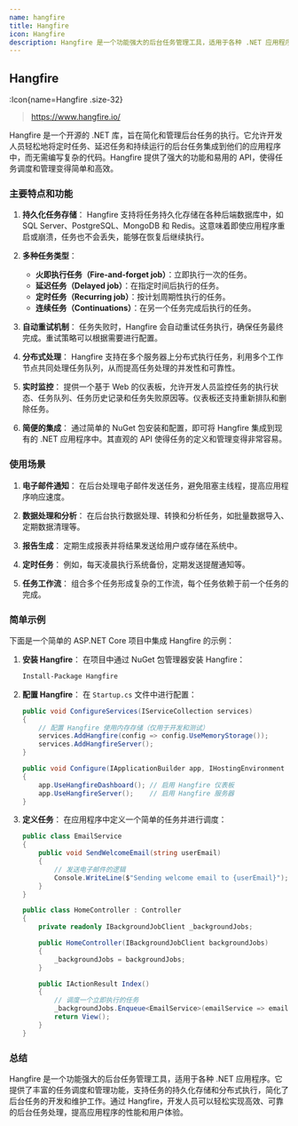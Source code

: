 ```yaml
---
name: hangfire
title: Hangfire
icon: Hangfire
description: Hangfire 是一个功能强大的后台任务管理工具，适用于各种 .NET 应用程序。它提供了丰富的任务调度和管理功能，支持任务的持久化存储和分布式执行，简化了后台任务的开发和维护工作。通过 Hangfire，开发人员可以轻松实现高效、可靠的后台任务处理，提高应用程序的性能和用户体验。
---
```


## Hangfire

:Icon{name=Hangfire .size-32}

> https://www.hangfire.io/

Hangfire 是一个开源的 .NET 库，旨在简化和管理后台任务的执行。它允许开发人员轻松地将定时任务、延迟任务和持续运行的后台任务集成到他们的应用程序中，而无需编写复杂的代码。Hangfire 提供了强大的功能和易用的 API，使得任务调度和管理变得简单和高效。

### 主要特点和功能

1. **持久化任务存储**：
   Hangfire 支持将任务持久化存储在各种后端数据库中，如 SQL Server、PostgreSQL、MongoDB 和 Redis。这意味着即使应用程序重启或崩溃，任务也不会丢失，能够在恢复后继续执行。

2. **多种任务类型**：

   - **火即执行任务（Fire-and-forget job）**：立即执行一次的任务。
   - **延迟任务（Delayed job）**：在指定时间后执行的任务。
   - **定时任务（Recurring job）**：按计划周期性执行的任务。
   - **连续任务（Continuations）**：在另一个任务完成后执行的任务。

3. **自动重试机制**：
   任务失败时，Hangfire 会自动重试任务执行，确保任务最终完成。重试策略可以根据需要进行配置。

4. **分布式处理**：
   Hangfire 支持在多个服务器上分布式执行任务，利用多个工作节点共同处理任务队列，从而提高任务处理的并发性和可靠性。

5. **实时监控**：
   提供一个基于 Web 的仪表板，允许开发人员监控任务的执行状态、任务队列、任务历史记录和任务失败原因等。仪表板还支持重新排队和删除任务。

6. **简便的集成**：
   通过简单的 NuGet 包安装和配置，即可将 Hangfire 集成到现有的 .NET 应用程序中。其直观的 API 使得任务的定义和管理变得非常容易。

### 使用场景

1. **电子邮件通知**：
   在后台处理电子邮件发送任务，避免阻塞主线程，提高应用程序响应速度。

2. **数据处理和分析**：
   在后台执行数据处理、转换和分析任务，如批量数据导入、定期数据清理等。

3. **报告生成**：
   定期生成报表并将结果发送给用户或存储在系统中。

4. **定时任务**：
   例如，每天凌晨执行系统备份，定期发送提醒通知等。

5. **任务工作流**：
   组合多个任务形成复杂的工作流，每个任务依赖于前一个任务的完成。

### 简单示例

下面是一个简单的 ASP.NET Core 项目中集成 Hangfire 的示例：

1. **安装 Hangfire**：
   在项目中通过 NuGet 包管理器安装 Hangfire：

   ```bash
   Install-Package Hangfire
   ```

2. **配置 Hangfire**：
   在 `Startup.cs` 文件中进行配置：

   ```csharp
   public void ConfigureServices(IServiceCollection services)
   {
       // 配置 Hangfire 使用内存存储（仅用于开发和测试）
       services.AddHangfire(config => config.UseMemoryStorage());
       services.AddHangfireServer();
   }

   public void Configure(IApplicationBuilder app, IHostingEnvironment env)
   {
       app.UseHangfireDashboard(); // 启用 Hangfire 仪表板
       app.UseHangfireServer();    // 启用 Hangfire 服务器
   }
   ```

3. **定义任务**：
   在应用程序中定义一个简单的任务并进行调度：

   ```csharp
   public class EmailService
   {
       public void SendWelcomeEmail(string userEmail)
       {
           // 发送电子邮件的逻辑
           Console.WriteLine($"Sending welcome email to {userEmail}");
       }
   }

   public class HomeController : Controller
   {
       private readonly IBackgroundJobClient _backgroundJobs;

       public HomeController(IBackgroundJobClient backgroundJobs)
       {
           _backgroundJobs = backgroundJobs;
       }

       public IActionResult Index()
       {
           // 调度一个立即执行的任务
           _backgroundJobs.Enqueue<EmailService>(emailService => emailService.SendWelcomeEmail("user@example.com"));
           return View();
       }
   }
   ```

### 总结

Hangfire 是一个功能强大的后台任务管理工具，适用于各种 .NET 应用程序。它提供了丰富的任务调度和管理功能，支持任务的持久化存储和分布式执行，简化了后台任务的开发和维护工作。通过 Hangfire，开发人员可以轻松实现高效、可靠的后台任务处理，提高应用程序的性能和用户体验。
